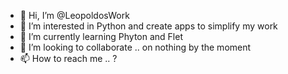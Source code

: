 - 👋 Hi, I’m @LeopoldosWork
- 👀 I’m interested in Python and create apps to simplify my work
- 🌱 I’m currently learning Phyton and Flet
- 💞️ I’m looking to collaborate .. on nothing by the moment
- 📫 How to reach me .. ?

<!---
LeopoldosWork/LeopoldosWork is a ✨ special ✨ repository because its `README.md` (this file) appears on your GitHub profile.
You can click the Preview link to take a look at your changes.
--->
